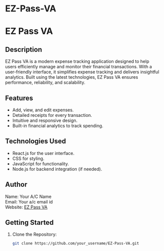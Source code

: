 # EZ-Pass-VA
# EZ Pass VA

## Description
EZ Pass VA is a modern expense tracking application designed to help users efficiently manage and monitor their financial transactions. With a user-friendly interface, it simplifies expense tracking and delivers insightful analytics. Built using the latest technologies, EZ Pass VA ensures performance, reliability, and scalability.

## Features
- Add, view, and edit expenses.
- Detailed receipts for every transaction.
- Intuitive and responsive design.
- Built-in financial analytics to track spending.

## Technologies Used
- React.js for the user interface.
- CSS for styling.
- JavaScript for functionality.
- Node.js for backend integration (if needed).

## Author
Name: Your A/C Name  
Email: Your a/c email id  
Website: [EZ Pass VA](https://www.ezpass-va.com)

## Getting Started
1. Clone the Repository:  
   ```bash
   git clone https://github.com/your_username/EZ-Pass-VA.git
